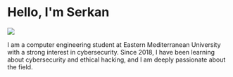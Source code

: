 # Hello, I'm Serkan 
<a href="https://www.linkedin.com/in/serkan-efe-erisev/"><img src="https://img.shields.io/badge/LinkedIn-0072b1?&stlye=for-the-badge&logo=linkedin&logoColor=white" /></a>

I am a computer engineering student at Eastern Mediterranean University with a strong interest in cybersecurity. Since 2018, I have been learning about cybersecurity and ethical hacking, and I am deeply passionate about the field.



